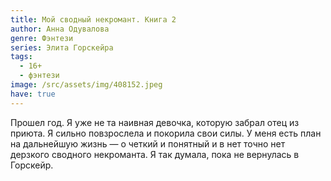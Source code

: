 ```yaml
---
title: Мой сводный некромант. Книга 2
author: Анна Одувалова
genre: Фэнтези
series: Элита Горскейра
tags:
  - 16+
  - фэнтези
image: /src/assets/img/408152.jpeg
have: true
---
```

Прошел год. Я уже не та наивная девочка, которую забрал отец из приюта. Я сильно повзрослела и покорила свои силы. У меня есть план на дальнейшую жизнь — о четкий и понятный и в нет точно нет дерзкого сводного некроманта. Я так думала, пока не вернулась в Горскейр.

